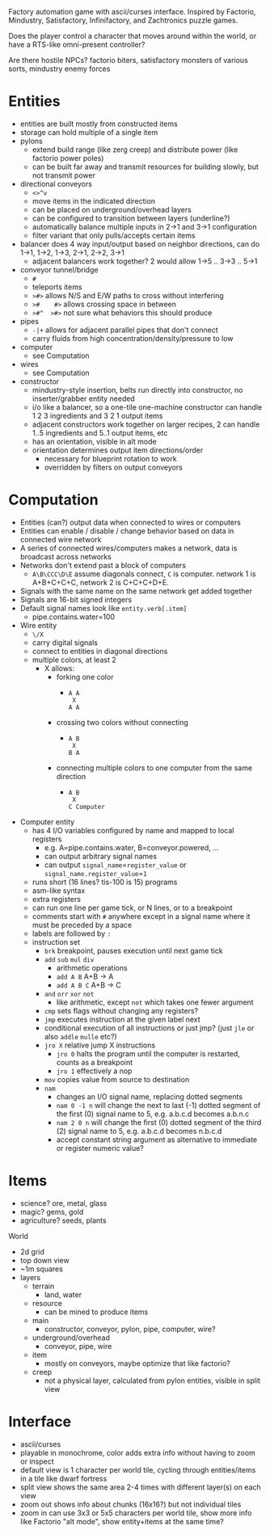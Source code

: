 Factory automation game with ascii/curses interface. Inspired by Factorio, Mindustry, Satisfactory, Infinifactory, and Zachtronics puzzle games.

Does the player control a character that moves around within the world, or have a RTS-like omni-present controller?

Are there hostile NPCs? factorio biters, satisfactory monsters of various sorts, mindustry enemy forces

# Entities
* entities are built mostly from constructed items
* storage can hold multiple of a single item
* pylons
  * extend build range (like zerg creep) and distribute power (like factorio power poles)
  * can be built far away and transmit resources for building slowly, but not transmit power
* directional conveyors
  * `<>^v`
  * move items in the indicated direction
  * can be placed on underground/overhead layers
  * can be configured to transition between layers (underline?)
  * automatically balance multiple inputs in 2->1 and 3->1 configuration
  * filter variant that only pulls/accepts certain items
* balancer does 4 way input/output based on neighbor directions, can do 1->1, 1->2, 1->3, 2->1, 2->2, 3->1
  * adjacent balancers work together? 2 would allow 1->5 .. 3->3 .. 5->1
* conveyor tunnel/bridge
  * `#`
  * teleports items
  * `>#>` allows N/S and E/W paths to cross without interfering
  * `>#    #>` allows crossing space in between
  * `>#^  >#>` not sure what behaviors this should produce
* pipes
  * `-|+` allows for adjacent parallel pipes that don't connect
  * carry fluids from high concentration/density/pressure to low
* computer
  * see Computation
* wires
  * see Computation
* constructor
  * mindustry-style insertion, belts run directly into constructor, no inserter/grabber entity needed
  * i/o like a balancer, so a one-tile one-machine constructor can handle 1 2 3 ingredients and 3 2 1 output items
  * adjacent constructors work together on larger recipes, 2 can handle 1..5 ingredients and 5..1 output items, etc
  * has an orientation, visible in alt mode
  * orientation determines output item directions/order
    * necessary for blueprint rotation to work
    * overridden by filters on output conveyors

# Computation
* Entities (can?) output data when connected to wires or computers
* Entities can enable / disable / change behavior based on data in connected wire network
* A series of connected wires/computers makes a network, data is broadcast across networks
* Networks don't extend past a block of computers
  * `A\B\CCC\D\E` assume diagonals connect, `C` is computer. network 1 is A+B+C+C+C, network 2 is C+C+C+D+E.
* Signals with the same name on the same network get added together
* Signals are 16-bit signed integers
* Default signal names look like `entity.verb[.item]`
  * pipe.contains.water=100
* Wire entity
  * `\/X`
  * carry digital signals
  * connect to entities in diagonal directions
  * multiple colors, at least 2
    * X allows:
      * forking one color
        *     A A
               X
              A A
      * crossing two colors without connecting
        *     A B
               X
              B A
      * connecting multiple colors to one computer from the same direction
        *     A B
               X
              C Computer
* Computer entity
  * has 4 I/O variables configured by name and mapped to local registers
    * e.g. A=pipe.contains.water, B=conveyor.powered, ...
    * can output arbitrary signal names
    * can output `signal_name`=`register_value` or `signal_name.register_value`=`1`
  * runs short (16 lines? tis-100 is 15) programs
  * asm-like syntax
  * extra registers
  * can run one line per game tick, or N lines, or to a breakpoint
  * comments start with `#` anywhere except in a signal name where it must be preceded by a space
  * labels are followed by `:`
  * instruction set
    * `brk` breakpoint, pauses execution until next game tick
    * `add` `sub` `mul` `div`
      * arithmetic operations
      * `add A B` A+B -> A
      * `add A B C` A+B -> C
    * `and` `orr` `xor` `not`
      * like arithmetic, except `not` which takes one fewer argument
    * `cmp` sets flags without changing any registers?
    * `jmp` executes instruction at the given label next
    * conditional execution of all instructions or just jmp? (just `jle` or also `addle` `mulle` etc?)
    * `jro X` relative jump X instructions
      * `jro 0` halts the program until the computer is restarted, counts as a breakpoint
      * `jro 1` effectively a nop
    * `mov` copies value from source to destination
    * `nam`
      * changes an I/O signal name, replacing dotted segments
      * `nam 0 -1 n` will change the next to last (-1) dotted segment of the first (0) signal name to 5, e.g. a.b.c.d becomes a.b.n.c
      * `nam 2 0 n` will change the first (0) dotted segment of the third (2) signal name to 5, e.g. a.b.c.d becomes n.b.c.d
      * accept constant string argument as alternative to immediate or register numeric value?

# Items
* science? ore, metal, glass
* magic? gems, gold
* agriculture? seeds, plants

World
* 2d grid
* top down view
* ~1m squares
* layers
  * terrain
    * land, water
  * resource
    * can be mined to produce items
  * main
    * constructor, conveyor, pylon, pipe, computer, wire?
  * underground/overhead
    * conveyor, pipe, wire
  * item
    * mostly on conveyors, maybe optimize that like factorio?
  * creep
    * not a physical layer, calculated from pylon entities, visible in split view

# Interface
* ascii/curses
* playable in monochrome, color adds extra info without having to zoom or inspect
* default view is 1 character per world tile, cycling through entities/items in a tile like dwarf fortress
* split view shows the same area 2-4 times with different layer(s) on each view
* zoom out shows info about chunks (16x16?) but not individual tiles
* zoom in can use 3x3 or 5x5 characters per world tile, show more info like Factorio "alt mode", show entity+items at the same time?
